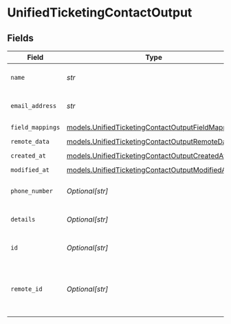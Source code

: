 # UnifiedTicketingContactOutput


## Fields

| Field                                                                                                        | Type                                                                                                         | Required                                                                                                     | Description                                                                                                  |
| ------------------------------------------------------------------------------------------------------------ | ------------------------------------------------------------------------------------------------------------ | ------------------------------------------------------------------------------------------------------------ | ------------------------------------------------------------------------------------------------------------ |
| `name`                                                                                                       | *str*                                                                                                        | :heavy_check_mark:                                                                                           | The name of the contact                                                                                      |
| `email_address`                                                                                              | *str*                                                                                                        | :heavy_check_mark:                                                                                           | The email address of the contact                                                                             |
| `field_mappings`                                                                                             | [models.UnifiedTicketingContactOutputFieldMappings](../models/unifiedticketingcontactoutputfieldmappings.md) | :heavy_check_mark:                                                                                           | N/A                                                                                                          |
| `remote_data`                                                                                                | [models.UnifiedTicketingContactOutputRemoteData](../models/unifiedticketingcontactoutputremotedata.md)       | :heavy_check_mark:                                                                                           | N/A                                                                                                          |
| `created_at`                                                                                                 | [models.UnifiedTicketingContactOutputCreatedAt](../models/unifiedticketingcontactoutputcreatedat.md)         | :heavy_check_mark:                                                                                           | N/A                                                                                                          |
| `modified_at`                                                                                                | [models.UnifiedTicketingContactOutputModifiedAt](../models/unifiedticketingcontactoutputmodifiedat.md)       | :heavy_check_mark:                                                                                           | N/A                                                                                                          |
| `phone_number`                                                                                               | *Optional[str]*                                                                                              | :heavy_minus_sign:                                                                                           | The phone number of the contact                                                                              |
| `details`                                                                                                    | *Optional[str]*                                                                                              | :heavy_minus_sign:                                                                                           | The details of the contact                                                                                   |
| `id`                                                                                                         | *Optional[str]*                                                                                              | :heavy_minus_sign:                                                                                           | The UUID of the contact                                                                                      |
| `remote_id`                                                                                                  | *Optional[str]*                                                                                              | :heavy_minus_sign:                                                                                           | The id of the contact in the context of the 3rd Party                                                        |